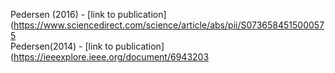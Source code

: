 Pedersen (2016) - [link to publication](https://www.sciencedirect.com/science/article/abs/pii/S0736584515000575 <br />
Pedersen(2014) - [link to publication](https://ieeexplore.ieee.org/document/6943203<br />
